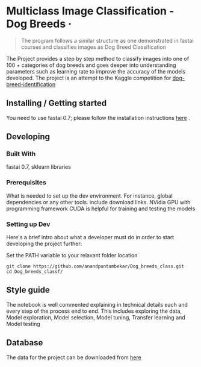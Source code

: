 # Multiclass Image Classification - Dog Breeds &middot;
> The program follows a similar structure as one demonstrated in fastai courses and classifies images as Dog Breed Classification

The Project provides a step by step method to classify images into one of 100 + categories of dog breeds and goes deeper into understanding parameters such as learning rate to improve the accuracy of the models developed. The project is an attempt to the Kaggle competition for [dog-breed-identification](https://www.kaggle.com/c/dog-breed-identification)

## Installing / Getting started

You need to use fastai 0.7; please follow the installation instructions [here](https://forums.fast.ai/t/fastai-v0-install-issues-thread/24652)  .


## Developing

### Built With
fastai 0.7, sklearn libraries

### Prerequisites
What is needed to set up the dev environment. For instance, global dependencies or any other tools. include download links.
NVidia GPU with programming framework CUDA is helpful for training and testing the models

### Setting up Dev

Here's a brief intro about what a developer must do in order to start developing
the project further:

Set the PATH variable to your relavant folder location
```shell
git clone https://github.com/anandpuntambekar/Dog_breeds_class.git
cd Dog_breeds_classf/
```


## Style guide

The notebook is well commented explaining in technical details each and every step of the process end to end. This includes exploring the data, Model exploration, Model selection, Model tuning, Transfer learning and Model testing

## Database
The data for the project can be downloaded from [here](https://www.kaggle.com/c/dog-breed-identification/data)

